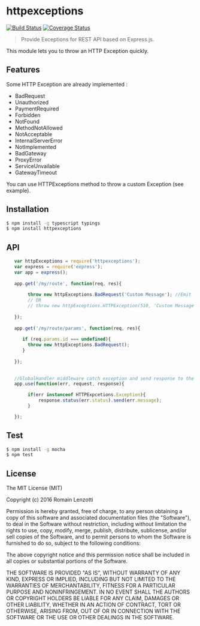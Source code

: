 # httpexceptions 

[![Build Status](https://travis-ci.org/Romakita/httpexceptions.svg?branch=master)](https://travis-ci.org/Romakita/httpexceptions)
[![Coverage Status](https://coveralls.io/repos/github/Romakita/httpexceptions/badge.svg?branch=master)](https://coveralls.io/github/Romakita/httpexceptions?branch=master)
> Provide Exceptions for REST API based on Express.js.

This module lets you to throw an HTTP Exception quickly.

## Features

Some HTTP Exception are already implemented : 
 * BadRequest
 * Unauthorized
 * PaymentRequired
 * Forbidden
 * NotFound
 * MethodNotAllowed
 * NotAcceptable
 * InternalServerError
 * NotImplemented
 * BadGateway
 * ProxyError
 * ServiceUnvailable
 * GatewayTimeout
 
You can use HTTPExceptions method to throw a custom Exception (see example).


## Installation
```bash
$ npm install -g typescript typings 
$ npm install httpexceptions
```
## API


``` javascript
   var httpExceptions = require('httpexceptions');
   var express = require('express');
   var app = express();
   
   app.get('/my/route', function(req, res){
   
        throw new httpExceptions.BadRequest('Custom Message'); //Emit
        // OR
        // throw new httpExceptions.HTTPException(510, 'Custom Message');
   
   });
   
   app.get('/my/route/params', function(req, res){
      
      if (req.params.id === undefined){
        throw new httpExceptions.BadRequest();
      }
      
   });
   
   
   //GlobalHandler middleware catch exception and send response to the client
   app.use(function(err, request, response){

        if(err instanceof HTTPExpcetions.Exception){
            response.status(err.status).send(err.message);
        }

   });
```


## Test

```bash 
$ npm install -g mocha
$ npm test
```

## License

The MIT License (MIT)

Copyright (c) 2016 Romain Lenzotti

Permission is hereby granted, free of charge, to any person obtaining a copy of this software and associated documentation files (the "Software"), to deal in the Software without restriction, including without limitation the rights to use, copy, modify, merge, publish, distribute, sublicense, and/or sell copies of the Software, and to permit persons to whom the Software is furnished to do so, subject to the following conditions:

The above copyright notice and this permission notice shall be included in all copies or substantial portions of the Software.

THE SOFTWARE IS PROVIDED "AS IS", WITHOUT WARRANTY OF ANY KIND, EXPRESS OR IMPLIED, INCLUDING BUT NOT LIMITED TO THE WARRANTIES OF MERCHANTABILITY, FITNESS FOR A PARTICULAR PURPOSE AND NONINFRINGEMENT. IN NO EVENT SHALL THE AUTHORS OR COPYRIGHT HOLDERS BE LIABLE FOR ANY CLAIM, DAMAGES OR OTHER LIABILITY, WHETHER IN AN ACTION OF CONTRACT, TORT OR OTHERWISE, ARISING FROM, OUT OF OR IN CONNECTION WITH THE SOFTWARE OR THE USE OR OTHER DEALINGS IN THE SOFTWARE.

[travis]: https://travis-ci.org/